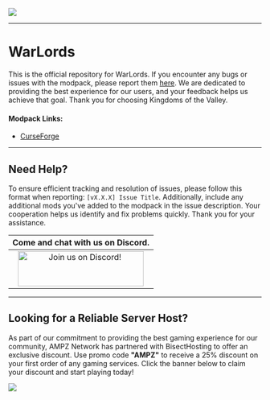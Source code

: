 ![](https://www.bisecthosting.com/images/CF/Warlords/BH_W_HEADER.png)

------

# WarLords

This is the official repository for WarLords. If you encounter any bugs or issues with the modpack, please report them [here](https://github.com/AMPZNetwork/WarLords/issues). We are dedicated to providing the best experience for our users, and your feedback helps us achieve that goal. Thank you for choosing Kingdoms of the Valley.
    
#### Modpack Links: 
- [CurseForge](https://www.curseforge.com/minecraft/modpacks/mystic-mosaic) 
  
------

## Need Help?

To ensure efficient tracking and resolution of issues, please follow this format when reporting: `[vX.X.X] Issue Title`. Additionally, include any additional mods you've added to the modpack in the issue description. Your cooperation helps us identify and fix problems quickly. Thank you for your assistance.
 
|Come and chat with us on Discord.|
|:------------:|
|<a href="https://discord.ampznetwork.com"><img src="https://discord.com/assets/ff41b628a47ef3141164bfedb04fb220.png" alt="Join us on Discord!"  width="250" height="70"></a>

------

## Looking for a Reliable Server Host?
As part of our commitment to providing the best gaming experience for our community, AMPZ Network has partnered with BisectHosting to offer an exclusive discount. Use promo code **"AMPZ"** to receive a 25% discount on your first order of any gaming services. Click the banner below to claim your discount and start playing today!

[![](https://www.bisecthosting.com/images/CF/Warlords/BH_W_PROMOCODE.png)](https://bisecthosting.com/AMPZ?r=githubkotv)
